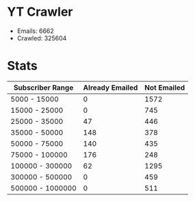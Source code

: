 # YT Crawler
- Emails: 6662
- Crawled: 325604

# Stats
| Subscriber Range  | Already Emailed | Not Emailed |
|-------|-------|-------|
| 5000 - 15000 | 0 | 1572 |
| 15000 - 25000 | 0 | 745 |
| 25000 - 35000 | 47 | 446 |
| 35000 - 50000 | 148 | 378 |
| 50000 - 75000 | 140 | 435 |
| 75000 - 100000 | 176 | 248 |
| 100000 - 300000 | 62 | 1295 |
| 300000 - 500000 | 0 | 459 |
| 500000 - 1000000 | 0 | 511 |
